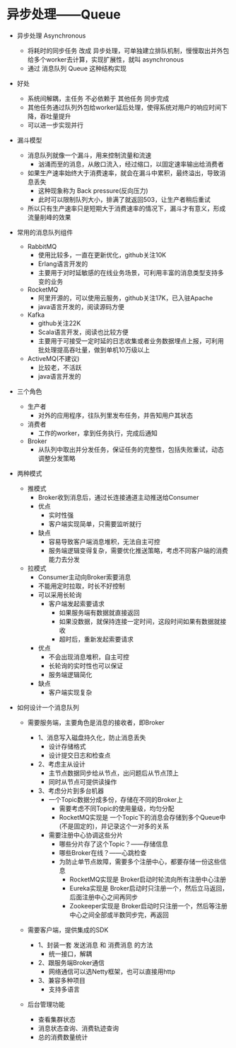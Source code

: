 # 异步处理——Queue

- 异步处理 Asynchronous
    - 将耗时的同步任务 改成 异步处理，可单独建立排队机制，慢慢取出并外包给多个worker去计算，实现扩展性，就叫 asynchronous
    - 通过 消息队列 Queue 这种结构实现

- 好处
    - 系统间解耦，主任务 不必依赖于 其他任务 同步完成
    - 其他任务通过队列外包给worker延后处理，使得系统对用户的响应时间下降，吞吐量提升
    - 可以进一步实现并行

- 漏斗模型
    - 消息队列就像一个漏斗，用来控制流量和流速
        - 汹涌而至的消息，从敞口流入，经过缩口，以固定速率输出给消费者
    - 如果生产速率始终大于消费速率，就会在漏斗中累积，最终溢出，导致消息丢失
        - 这种现象称为 Back pressure(反向压力)
        - 此时可以限制队列大小，排满了就返回503，让生产者稍后重试
    - 所以只有生产速率只是短期大于消费速率的情况下，漏斗才有意义，形成流量削峰的效果

- 常用的消息队列组件
    - RabbitMQ
        - 使用比较多，一直在更新优化，github关注10K
        - Erlang语言开发的
        - 主要用于对时延敏感的在线业务场景，可利用丰富的消息类型支持多变的业务
    - RocketMQ
        - 阿里开源的，可以使用云服务，github关注17K，已入驻Apache
        - java语言开发的，阅读源码方便
    - Kafka
        - github关注22K
        - Scala语言开发，阅读也比较方便
        - 主要用于可接受一定时延的日志收集或者业务数据埋点上报，可利用批处理提高吞吐量，做到单机10万级以上
    - ActiveMQ(不建议)
        - 比较老，不活跃
        - java语言开发的

- 三个角色
    - 生产者
        - 对外的应用程序，往队列里发布任务，并告知用户其状态
    - 消费者
        - 工作的worker，拿到任务执行，完成后通知
    - Broker
        - 从队列中取出并分发任务，保证任务的完整性，包括失败重试，动态调整分发策略

- 两种模式
    - 推模式
        - Broker收到消息后，通过长连接通道主动推送给Consumer
        - 优点
            - 实时性强
            - 客户端实现简单，只需要监听就行
        - 缺点
            - 容易导致客户端消息堆积，无法自主可控
            - 服务端逻辑变得复杂，需要优化推送策略，考虑不同客户端的消费能力去分发
    - 拉模式
        - Consumer主动向Broker索要消息
        - 不能用定时拉取，时长不好控制
        - 可以采用长轮询
            - 客户端发起索要请求
                - 如果服务端有数据就直接返回
                - 如果没数据，就保持连接一定时间，这段时间如果有数据就接收
                - 超时后，重新发起索要请求
        - 优点
            - 不会出现消息堆积，自主可控
            - 长轮询的实时性也可以保证
            - 服务端逻辑简化
        - 缺点
            - 客户端实现复杂

- 如何设计一个消息队列
    - 需要服务端，主要角色是消息的接收者，即Broker
        - 1、消息写入磁盘持久化，防止消息丢失
            - 设计存储格式
            - 设计提交日志和检查点
        - 2、考虑主从设计
            - 主节点数据同步给从节点，出问题后从节点顶上
            - 同时从节点可提供读操作
        - 3、考虑分片到多台机器
            - 一个Topic数据分成多份，存储在不同的Broker上
                - 需要考虑不同Topic的使用量级，均匀分配
                - RocketMQ实现是 一个Topic下的消息会存储到多个Queue中(不是固定的)，并记录这个一对多的关系
            - 需要注册中心协调这些分片
                - 哪些分片存了这个Topic？——存储信息
                - 哪些Broker在线？——心跳检查
                - 为防止单节点故障，需要多个注册中心，都要存储一份这些信息
                    - RocketMQ实现是 Broker启动时轮流向所有注册中心注册
                    - Eureka实现是 Broker启动时只注册一个，然后立马返回，后面注册中心之间再同步
                    - Zookeeper实现是 Broker启动时只注册一个，然后等注册中心之间全部或半数同步完，再返回
    - 需要客户端，提供集成的SDK
        - 1、封装一套 发送消息 和 消费消息 的方法
            - 统一接口，解耦
        - 2、跟服务端Broker通信
            - 网络通信可以选Netty框架，也可以直接用http
        - 3、兼容多种项目
            - 支持多语言

    - 后台管理功能
        - 查看集群状态
        - 消息状态查询、消费轨迹查询
        - 总的消费数量统计

